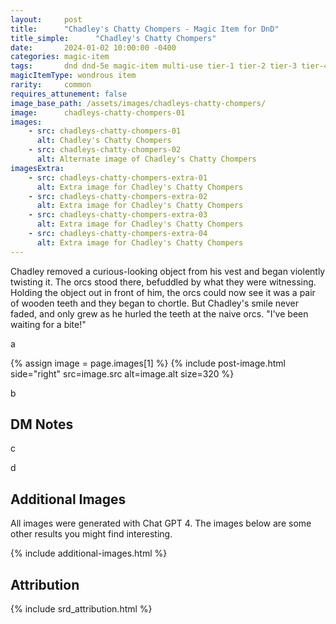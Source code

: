 ```yaml
---
layout:     post
title:      "Chadley's Chatty Chompers - Magic Item for DnD"
title_simple:      "Chadley's Chatty Chompers"
date:       2024-01-02 10:00:00 -0400
categories: magic-item
tags:       dnd dnd-5e magic-item multi-use tier-1 tier-2 tier-3 tier-4 sentient npc
magicItemType: wondrous item
rarity:     common
requires_attunement: false
image_base_path: /assets/images/chadleys-chatty-chompers/
image:      chadleys-chatty-chompers-01
images:
    - src: chadleys-chatty-chompers-01
      alt: Chadley's Chatty Chompers
    - src: chadleys-chatty-chompers-02
      alt: Alternate image of Chadley's Chatty Chompers
imagesExtra:
    - src: chadleys-chatty-chompers-extra-01
      alt: Extra image for Chadley's Chatty Chompers
    - src: chadleys-chatty-chompers-extra-02
      alt: Extra image for Chadley's Chatty Chompers
    - src: chadleys-chatty-chompers-extra-03
      alt: Extra image for Chadley's Chatty Chompers
    - src: chadleys-chatty-chompers-extra-04
      alt: Extra image for Chadley's Chatty Chompers
---
```


<p class="read-aloud">
    Chadley removed a curious-looking object from his vest and began violently twisting it. The orcs stood there, befuddled by what they were witnessing. Holding the object out in front of him, the orcs could now see it was a pair of wooden teeth and they began to chortle. But Chadley's smile never faded, and only grew as he hurled the teeth at the naive orcs. "I've been waiting for a bite!"
</p>

a

{% assign image = page.images[1] %}
{% include post-image.html side="right" src=image.src alt=image.alt size=320 %}

b


## DM Notes

c

d


## Additional Images

All images were generated with Chat GPT 4. The images below are some other results you might find interesting.

{% include additional-images.html %}


## Attribution

{% include srd_attribution.html %}
